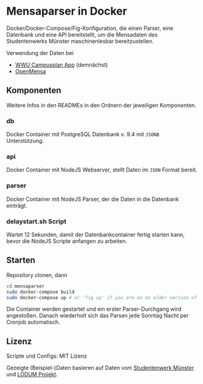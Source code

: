 # Mensaparser in Docker

Docker/Docker-Compose/Fig-Konfiguration, die einen Parser, eine Datenbank und eine API bereitstellt, um die Mensadaten des Studentenwerks Münster maschinenlesbar bereitzustellen.

Verwendung der Daten bei
* [WWU Campusplan App](https://app.uni-muenster.de) (demnächst)
* [OpenMensa](https://openmensa.org/#14/51.9654/7.6059)

## Komponenten

Weitere Infos in den READMEs in den Ordnern der jeweiligen Komponenten.

### db

Docker Container mit PostgreSQL Datenbank v. 9.4 mit `JSONB` Unterstützung.

### api

Docker Container mit NodeJS Webserver, stellt Daten im `JSON` Format bereit.

### parser

Docker Container mit NodeJS Parser, der die Daten in die Datenbank einträgt.

### delaystart.sh Script

Wartet 12 Sekunden, damit der Datenbankcontainer fertig starten kann, bevor die NodeJS Scripte anfangen zu arbeiten.

## Starten

Repository clonen, dann

```bash
cd mensaparser
sudo docker-compose build
sudo docker-compose up # or 'fig up' if you are on an older version of Docker
```

Die Container werden gestartet und ein erster Parser-Durchgang wird angestoßen. Danach wiederholt sich das Parsen jede Sonntag Nacht per Cronjob automatisch.

## Lizenz

Scripte und Configs: MIT Lizenz

Gezeigte (Beispiel-)Daten basieren auf Daten vom [Studentenwerk Münster](http://www.studentenwerk-muenster.de/) und [LODUM Projekt](http://www.lodum.de/).